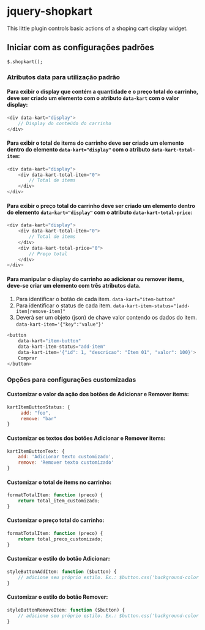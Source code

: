 # jquery-shopkart
This little plugin controls basic actions of a shoping cart display widget.

## Iniciar com as configurações padrões
```$.shopkart();```

### Atributos data para utilização padrão
#### Para exibir o display que contém a quantidade e o preço total do carrinho, deve ser criado um elemento com o atributo ```data-kart``` com o valor display:
```javascript
<div data-kart="display">
    // Display do conteúdo do carrinho
</div>
```

#### Para exibir o total de items do carrinho deve ser criado um elemento dentro do elemento ```data-kart="display"``` com o atributo ```data-kart-total-item```:
```javascript
<div data-kart="display">
    <div data-kart-total-item="0">
        // Total de items
    </div>
</div>
```

#### Para exibir o preço total do carrinho deve ser criado um elemento dentro do elemento ```data-kart="display"``` com o atributo ```data-kart-total-price```:
```javascript
<div data-kart="display">
    <div data-kart-total-item="0">
        // Total de items
    </div>
    <div data-kart-total-price="0">
        // Preço total
    </div>
</div>
```

#### Para manipular o display do carrinho ao adicionar ou remover items, deve-se criar um elemento com três atributos data.
1. Para identificar o botão de cada item. ```data-kart="item-button"```
2. Para identificar o status de cada item. ```data-kart-item-status="[add-item|remove-item]"```
4. Deverá ser um objeto (json) de chave valor contendo os dados do item. ```data-kart-item='{"key":"value"}'```
```javascript
<button
    data-kart="item-button"
    data-kart-item-status="add-item"
    data-kart-item='{"id": 1, "descricao": "Item 01", "valor": 100}'>
    Comprar
</button>
```

### Opções para configurações customizadas
#### Customizar o valor da ação dos botões de Adicionar e Remover items:
```javascript
kartItemButtonStatus: {
     add: "foo",
     remove: "bar"
}
```
#### Customizar os textos dos botões Adicionar e Remover items:
```javascript
kartItemButtonText: {
    add: 'Adicionar texto customizado',
    remove: 'Remover texto customizado'
}
```

#### Customizar o total de items no carrinho:
```javascript
formatTotalItem: function (preco) {
    return total_item_customizado;
}
```

#### Customizar o preço total do carrinho:
```javascript
formatTotalItem: function (preco) {
    return total_preco_customizado;
}
```

#### Customizar o estilo do botão Adicionar:
```javascript
styleButtonAddItem: function ($button) {
    // adicione seu próprio estilo. Ex.: $button.css('background-color': "black")
}
```

#### Customizar o estilo do botão Remover:
```javascript
styleButtonRemoveItem: function ($button) {
    // adicione seu próprio estilo. Ex.: $button.css('background-color': "grey")
}
```
